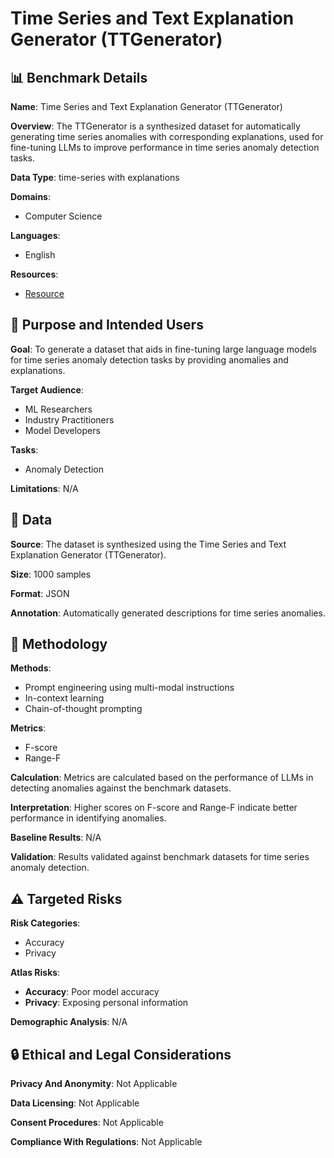 # Time Series and Text Explanation Generator (TTGenerator)

## 📊 Benchmark Details

**Name**: Time Series and Text Explanation Generator (TTGenerator)

**Overview**: The TTGenerator is a synthesized dataset for automatically generating time series anomalies with corresponding explanations, used for fine-tuning LLMs to improve performance in time series anomaly detection tasks.

**Data Type**: time-series with explanations

**Domains**:
- Computer Science

**Languages**:
- English

**Resources**:
- [Resource](N/A)

## 🎯 Purpose and Intended Users

**Goal**: To generate a dataset that aids in fine-tuning large language models for time series anomaly detection tasks by providing anomalies and explanations.

**Target Audience**:
- ML Researchers
- Industry Practitioners
- Model Developers

**Tasks**:
- Anomaly Detection

**Limitations**: N/A

## 💾 Data

**Source**: The dataset is synthesized using the Time Series and Text Explanation Generator (TTGenerator).

**Size**: 1000 samples

**Format**: JSON

**Annotation**: Automatically generated descriptions for time series anomalies.

## 🔬 Methodology

**Methods**:
- Prompt engineering using multi-modal instructions
- In-context learning
- Chain-of-thought prompting

**Metrics**:
- F-score
- Range-F

**Calculation**: Metrics are calculated based on the performance of LLMs in detecting anomalies against the benchmark datasets.

**Interpretation**: Higher scores on F-score and Range-F indicate better performance in identifying anomalies.

**Baseline Results**: N/A

**Validation**: Results validated against benchmark datasets for time series anomaly detection.

## ⚠️ Targeted Risks

**Risk Categories**:
- Accuracy
- Privacy

**Atlas Risks**:
- **Accuracy**: Poor model accuracy
- **Privacy**: Exposing personal information

**Demographic Analysis**: N/A

## 🔒 Ethical and Legal Considerations

**Privacy And Anonymity**: Not Applicable

**Data Licensing**: Not Applicable

**Consent Procedures**: Not Applicable

**Compliance With Regulations**: Not Applicable
